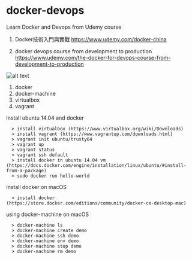 # docker-devops
Learn Docker and Devops from Udemy course

1. Docker技術入門與實戰
   https://www.udemy.com/docker-china

2. docker devops course from development to production
   https://www.udemy.com/the-docker-for-devops-course-from-development-to-production

![alt text](https://github.com/smalltide/docker-devops/blob/master/screenshot.gif "docker-devops")

1. docker
2. docker-machine
3. virtualbox
4. vagrant

install ubuntu 14.04 and docker
```
  > install virtualbox (https://www.virtualbox.org/wiki/Downloads)
  > install vagrant (https://www.vagrantup.com/downloads.html)
  > vagrant init ubuntu/trusty64
  > vagrant up
  > vagrant status
  > vagrant ssh default
  > install docker in ubuntu 14.04 vm (https://docs.docker.com/engine/installation/linux/ubuntu/#install-from-a-package)
  > sudo docker run hello-world
```
install docker on macOS
```
  > install docker (https://store.docker.com/editions/community/docker-ce-desktop-mac)
```
using docker-machine on macOS
```
  > docker-machine ls
  > docker-machine create demo
  > docker-machine ssh demo
  > docker-machine env demo
  > docker-machine stop demo
  > docker-machine rm demo
```